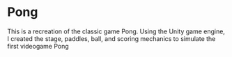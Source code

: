 # Pong
This is a recreation of the classic game Pong. 
Using the Unity game engine, I created the stage, paddles, ball, and scoring mechanics to simulate the first videogame Pong
